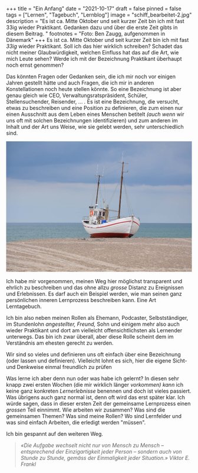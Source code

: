 +++
title = "Ein Anfang"
date = "2021-10-17"
draft = false
pinned = false
tags = ["Lernen", "Tagebuch", "Lernblog"]
image = "schiff_bearbeitet-2.jpg"
description = "Es ist ca. Mitte Oktober und seit kurzer Zeit bin ich mit fast 33ig wieder Praktikant. Gedanken dazu und über die erste Zeit gibts in diesem Beitrag. "
footnotes = "Foto: Ben Zaugg, aufgenommen in Dänemark"
+++
Es ist ca. Mitte Oktober und seit kurzer Zeit bin ich mit fast *33ig* wieder Praktikant. Soll ich das hier wirklich schreiben? Schadet das nicht meiner Glaubwürdigkeit, welchen Einfluss hat das auf die Art, wie mich Leute sehen? Werde ich mit der Bezeichnung Praktikant überhaupt noch ernst genommen?

Das könnten Fragen oder Gedanken sein, die ich mir noch vor einigen Jahren gestellt hätte und auch Fragen, die ich mir in anderen Konstellationen noch heute stellen könnte. So eine Bezeichnung ist aber genau gleich wie CEO, Verwaltungsratspräsident, Schüler, Stellensuchender, Reisender, ... *.* Es ist eine Bezeichnung, die versucht, etwas zu beschreiben und eine Position zu definieren, die zum einen nur einen Ausschnitt aus dem Leben eines Menschen betitelt *(auch wenn* wir uns oft mit solchen Bezeichnungen identifizieren) und zum anderen im Inhalt und der Art uns Weise, wie sie gelebt werden, sehr unterschiedlich sind. 

![](schiff_bearbeitet-2.jpg)

Ich habe mir vorgenommen, meinen Weg hier möglichst transparent und ehrlich zu beschreiben und das ohne allzu *grosse* Distanz zu Ereignissen und Erlebnissen. Es darf auch ein Beispiel werden, wie man seinen ganz persönlichen inneren Lernprozess beschreiben kann. Eine Art Lerntagebuch.

Ich bin also neben meinen Rollen als Ehemann, Podcaster, Selbstständiger, im Stundenlohn *angestellter, Freund,* Sohn und einigem mehr also auch wieder Praktikant und dort am vielleicht offensichtlichsten als Lernender unterwegs. Das bin ich zwar überall, aber diese Rolle scheint dem im Verständnis am ehesten gerecht zu werden.

Wir sind so vieles und definieren uns oft einfach über eine Bezeichnung (oder lassen und definieren). Vielleicht lohnt es sich, hier die eigene Sicht- und Denkweise einmal freundlich zu prüfen

Was lerne ich aber denn nun oder was habe ich gelernt? In diesen sehr knapp zwei ersten Wochen (die mir wirklich länger *vorkommen) kann* ich keine ganz konkreten *Lernerlebnisse* benennen und doch ist vieles passiert. Was übrigens auch ganz normal ist, denn oft wird das erst später klar. Ich würde sagen, dass in dieser ersten Zeit der gemeinsame Lernprozess einen *grossen* Teil einnimmt. Wie arbeiten wir zusammen? Was sind die gemeinsamen Themen? Was sind meine Rollen? Wo sind Lernfelder und was sind einfach Arbeiten, die erledigt werden "müssen".

Ich bin gespannt auf den weiteren Weg. 

> *«Die Aufgabe wechselt nicht nur von Mensch zu Mensch – entsprechend der Einzigartigkeit jeder Person – sondern auch von Stunde zu Stunde, gemäss der Einmaligkeit jeder Situation.» Viktor E. Frankl*